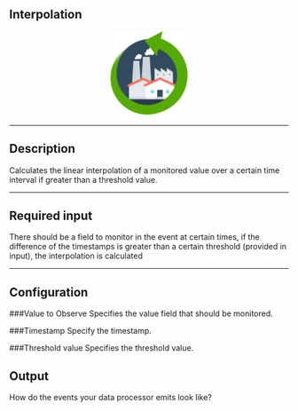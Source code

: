 <!--
  ~ Licensed to the Apache Software Foundation (ASF) under one or more
  ~ contributor license agreements.  See the NOTICE file distributed with
  ~ this work for additional information regarding copyright ownership.
  ~ The ASF licenses this file to You under the Apache License, Version 2.0
  ~ (the "License"); you may not use this file except in compliance with
  ~ the License.  You may obtain a copy of the License at
  ~
  ~    http://www.apache.org/licenses/LICENSE-2.0
  ~
  ~ Unless required by applicable law or agreed to in writing, software
  ~ distributed under the License is distributed on an "AS IS" BASIS,
  ~ WITHOUT WARRANTIES OR CONDITIONS OF ANY KIND, either express or implied.
  ~ See the License for the specific language governing permissions and
  ~ limitations under the License.
  ~
  -->

## Interpolation

<p align="center"> 
    <img src="icon.png" width="150px;" class="pe-image-documentation"/>
</p>

***

## Description
Calculates the linear interpolation of a monitored value over a certain time interval if greater than a threshold value.

***

## Required input
There should be a field to monitor in the event at certain times, if the difference of the timestamps is greater than a certain threshold (provided in input), the interpolation is calculated

***

## Configuration
###Value to Observe
Specifies the value field that should be monitored.

###Timestamp
Specify the timestamp.

###Threshold value
Specifies the threshold value.

## Output
How do the events your data processor emits look like?
